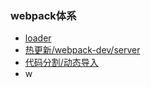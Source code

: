 
### webpack体系
* [loader](./webpack-loader.md)
* [热更新/webpack-dev/server](https://luckyxutao.github.io/2020/05/23/webpack-hmr/)
* [代码分割/动态导入](https://luckyxutao.github.io/2020/04/30/webpack%E5%BC%82%E6%AD%A5%E4%BB%A3%E7%A0%81%E5%88%86%E5%89%B2%E5%8E%9F%E7%90%86/)
* w